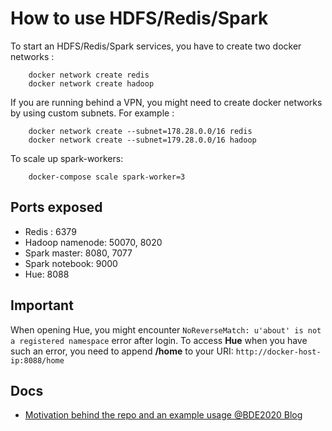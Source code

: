 # How to use HDFS/Redis/Spark

To start an HDFS/Redis/Spark services, you have to create two docker networks :
```
    docker network create redis
    docker network create hadoop
```

If you are running behind a VPN, you might need to create docker networks by using custom subnets. For example :
```
    docker network create --subnet=178.28.0.0/16 redis
    docker network create --subnet=179.28.0.0/16 hadoop
```

To scale up spark-workers:
```
    docker-compose scale spark-worker=3
```

## Ports exposed

* Redis : 6379
* Hadoop namenode: 50070, 8020
* Spark master: 8080, 7077
* Spark notebook: 9000
* Hue: 8088

## Important

When opening Hue, you might encounter ```NoReverseMatch: u'about' is not a registered namespace``` error after login. To access **Hue** when you have such an error, you need to append **/home** to your URI: ```http://docker-host-ip:8088/home```

## Docs
* [Motivation behind the repo and an example usage @BDE2020 Blog](http://www.big-data-europe.eu/scalable-sparkhdfs-workbench-using-docker/)
